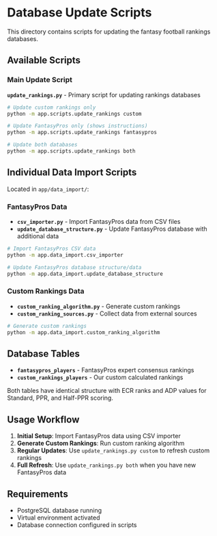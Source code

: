 # Database Update Scripts

This directory contains scripts for updating the fantasy football rankings databases.

## Available Scripts

### Main Update Script
**`update_rankings.py`** - Primary script for updating rankings databases

```bash
# Update custom rankings only
python -m app.scripts.update_rankings custom

# Update FantasyPros only (shows instructions)
python -m app.scripts.update_rankings fantasypros

# Update both databases
python -m app.scripts.update_rankings both
```

## Individual Data Import Scripts

Located in `app/data_import/`:

### FantasyPros Data
- **`csv_importer.py`** - Import FantasyPros data from CSV files
- **`update_database_structure.py`** - Update FantasyPros database with additional data

```bash
# Import FantasyPros CSV data
python -m app.data_import.csv_importer

# Update FantasyPros database structure/data
python -m app.data_import.update_database_structure
```

### Custom Rankings Data
- **`custom_ranking_algorithm.py`** - Generate custom rankings
- **`custom_ranking_sources.py`** - Collect data from external sources

```bash
# Generate custom rankings
python -m app.data_import.custom_ranking_algorithm
```

## Database Tables

- **`fantasypros_players`** - FantasyPros expert consensus rankings
- **`custom_rankings_players`** - Our custom calculated rankings

Both tables have identical structure with ECR ranks and ADP values for Standard, PPR, and Half-PPR scoring.

## Usage Workflow

1. **Initial Setup**: Import FantasyPros data using CSV importer
2. **Generate Custom Rankings**: Run custom ranking algorithm  
3. **Regular Updates**: Use `update_rankings.py custom` to refresh custom rankings
4. **Full Refresh**: Use `update_rankings.py both` when you have new FantasyPros data

## Requirements

- PostgreSQL database running
- Virtual environment activated
- Database connection configured in scripts